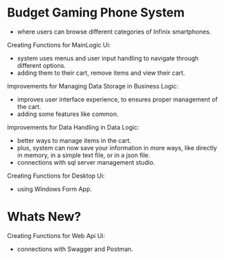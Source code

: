 # Budget Gaming Phone System
 - where users can browse different categories of Infinix smartphones.

Creating Functions for MainLogic Ui:
- system uses menus and user input handling to navigate through different options.
- adding them to their cart, remove items and view their cart.

Improvements for Managing Data Storage in Business Logic:
 - improves user interface experience, to ensures proper management of the cart.
 - adding some features like common.

Improvements for Data Handling in Data Logic:
 - better ways to manage items in the cart.
 - plus, system can now save your information in more ways, like directly in memory, in a simple text file, or in a json file.
 - connections with sql server management studio.

Creating Functions for Desktop Ui:
 - using Windows Form App.

# Whats New?

Creating Functions for Web Api Ui:
- connections with Swagger and Postman.
